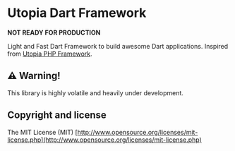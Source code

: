 # Utopia Dart Framework

**NOT READY FOR PRODUCTION**

Light and Fast Dart Framework to build awesome Dart applications. Inspired from [Utopia PHP Framework](https://github.com/utopia-php/framework).

## ⚠️ Warning!

This library is highly volatile and heavily under development.

## Copyright and license

The MIT License (MIT) [http://www.opensource.org/licenses/mit-license.php](http://www.opensource.org/licenses/mit-license.php)

